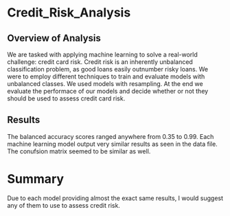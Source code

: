 # Credit_Risk_Analysis
## Overview of Analysis
We are tasked with applying machine learning to solve a real-world challenge: credit card risk. Credit risk is an inherently unbalanced classification problem, as good loans easily outnumber risky loans. We were to employ different techniques to train and evaluate models with unbalanced classes. We used models with resampling. At the end we evaluate the performace of our models and decide whether or not they should be used to assess credit card risk.

## Results
The balanced accuracy scores ranged anywhere from 0.35 to 0.99. Each machine learning model output very similar results as seen in the data file. The conufsion matrix seemed to be similar as well.

# Summary
Due to each model providing almost the exact same results, I would suggest any of them to use to assess credit risk. 
